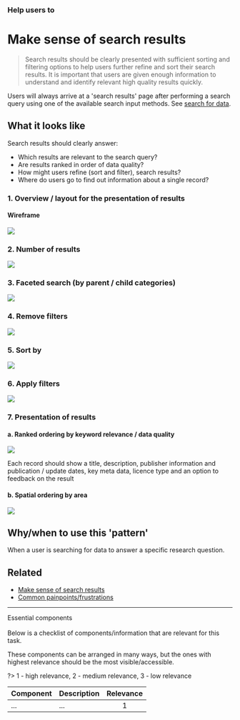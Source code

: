 ### Help users to
# Make sense of search results

> Search results should be clearly presented with sufficient sorting and filtering options to help users further refine and sort their search results. It is important that users are given enough information to understand and identify relevant high quality results quickly.

Users will always arrive at a 'search results' page after performing a search query using one of the available search input methods. See [search for data](main-content/steps/search-for-data).

## What it looks like

Search results should clearly answer:

+ Which results are relevant to the search query?
+ Are results ranked in order of data quality?
+ How might users refine (sort and filter), search results?
+ Where do users go to find out information about a single record?

### 1. Overview / layout for the presentation of results

<!-- tabs:start -->

#### **Wireframe**
<a href="/dd3-wireframes/_media/overview/3.results.png" target="_blank"><img src="/dd3-wireframes/_media/overview/3.results.png" data-no-zoom/></a>
<!-- tabs:end -->

### 2. Number of results

<a href="/dd3-wireframes/_media/overview/3.results.png" target="_blank"><img src="/dd3-wireframes/_media/overview/3.results.png" data-no-zoom/></a>

### 3. Faceted search (by parent / child categories)

<a href="/dd3-wireframes/_media/stage-3-results/2-number_of_results.png" target="_blank"><img src="/dd3-wireframes/_media/stage-3-results/2-number_of_results.png" data-no-zoom/></a>

### 4. Remove filters

<a href="/dd3-wireframes/_media/stage-3-results/4-clear_filters.png" target="_blank"><img src="/dd3-wireframes/_media/stage-3-results/4-clear_filters.png" data-no-zoom/></a>

### 5. Sort by

<a href="/dd3-wireframes/_media/stage-3-results/5-sort_by.png" target="_blank"><img src="/dd3-wireframes/_media/stage-3-results/5-sort_by.png" data-no-zoom/></a>


### 6. Apply filters
<a href="/dd3-wireframes/_media/stage-3-results/6-apply_filters.png" target="_blank"><img src="/dd3-wireframes/_media/stage-3-results/6-apply_filters.png" data-no-zoom/></a>

### 7. Presentation of results
#### a. Ranked ordering by keyword relevance / data quality
<a href="/dd3-wireframes/_media/stage-3-results/7a-presentation_of_results.png" target="_blank"><img src="/dd3-wireframes/_media/stage-3-results/7a-presentation_of_resultss.png" data-no-zoom/></a>

Each record should show a title, description, publisher information and publication / update dates, key meta data, licence type and an option to feedback on the result

#### b. Spatial ordering by area
<a href="/dd3-wireframes/_media/stage-3-results/7b-presentation_of_results.png" target="_blank"><img src="/dd3-wireframes/_media/stage-3-results/7b-presentation_of_resultss.png" data-no-zoom/></a>


<!-- ### 8. Pagination - TO ADD -->

## Why/when to use this 'pattern'

When a user is searching for data to answer a specific research question.


## Related
* [Make sense of search results](main-content/steps/make-sense-of-search-results)
* [Common painpoints/frustrations](main-content/introduction#2-search-within-data-portal)

---
<!-- Additional information can be presented in dropdown menus -->

<summary>Essential components</summary>
<br>
Below is a checklist of components/information that are relevant for this task.

These components can be arranged in many ways, but the ones with highest relevance should be the most visible/accessible.

?> 1 - high relevance, 2 - medium relevance, 3 - low relevance

<!-- Table of component start -->

| Component             | Description                                                                                                     |  Relevance |
|-----------------------|-----------------------------------------------------------------------------------------------------------------|:----------:|
| ...                   | ...                                                                                                             |     1      |

</details>
